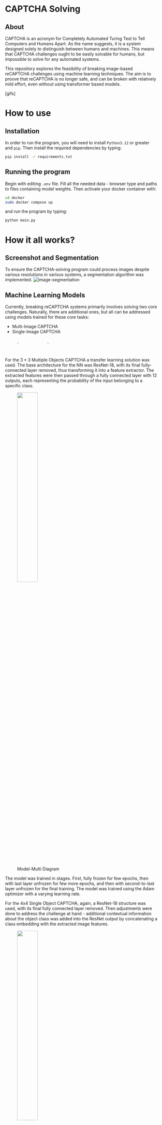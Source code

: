 # CAPTCHA Solving
## About
CAPTCHA is an acronym for Completely Automated Turing Test to Tell Computers and Humans Apart. As the name suggests, it is a system designed solely to distinguish between humans and machines. This means that CAPTCHA challenges ought to be easily solvable for humans, but impossible to solve for any automated systems.

This repository explores the feasibility of breaking image-based reCAPTCHA challenges using machine learning techniques. The aim is to proove that reCAPTCHA is no longer safe, and can be broken with relatively mild effort, even without using transformer based models.

[gifs]



# How to use
## Installation
In order to run the program, you will need to install `Python3.12` or greater and `pip`. Then install the required dependencies by typing:
```bash
pip install -r requirements.txt
```

## Running the program
Begin with editing `.env` file. Fill all the needed data - browser type and paths to files containing model weights.
Then activate your docker container with:
```bash
cd docker
sudo docker compose up
```
and run the program by typing:
```bash
python main.py
```

# How it all works?
## Screenshot and Segmentation
To ensure the CAPTCHA-solving program could process images despite various resolutions in various systems, a segmentation algorithm was implemented.
![image-segmentation](https://github.com/user-attachments/assets/d479d44d-e155-4cde-a0bc-b23736468e4f)


## Machine Learning Models
Currently, breaking reCAPTCHA systems primarily involves solving two core challenges. Naturally, there are additional ones, but all can be addressed using models trained for these core tasks:  
- Multi-Image CAPTCHA
- Single-Image CAPTCHA
<div class="figure-container" style="display: flex;">
<figure>
<img src="https://github.com/user-attachments/assets/a0a9a400-0994-490e-8a57-170b66c8e2ee" width="40%">
</figure>
<figure>
<img src="https://github.com/user-attachments/assets/033d2c32-b001-42db-ab20-2bb9efccb99d" width="40%">
</figure>
</div>

For the $3 \times 3$ Multiple Objects CAPTCHA a transfer learning solution was used. The base architecture for the NN was ResNet-18, with its final fully-connected layer removed, thus transforming it into a feature extractor. The extracted features were then passed through a fully connected layer with 12 outputs, each representing the probability of the input belonging to a specific class.  
<figure>
<img src="https://github.com/user-attachments/assets/d2f4f7cb-bb72-46d9-9c00-0f5e0747d32f" width="40%">
  <figcaption>Model-Multi Diagram</figcaption>
</figure>

The model was trained in stages. First, fully frozen for few epochs, then with last layer unfrozen for few more epochs, and then with second-to-last layer unfrozen for the final training. The model was trained using the Adam optimizer with a varying learning rate.



For the 4x4 Single Object CAPTCHA, again, a ResNet-18 structure was used, with its final fully connected layer removed. Then adjustments were done to address the challenge at hand - additional contextual information about the object class was added into the ResNet output by concatenating a class embedding with the extracted image features.
<figure>
<img src="https://github.com/user-attachments/assets/7177772e-c621-4deb-84ff-7b2580c8ba00" width="40%">
  <figcaption>Model-Single Diagram</figcaption>
</figure>


The model was also trained in stages, with the same training strategy as the previous model. The model was trained using the Adam optimizer with a varying learning rate.


## Mouse Simulation
The mouse movement functionality was implemented using the Strategy design pattern, enabling seamless substitution of different movement algorithms.

One innovative strategy was a Generative Adversarial Network (GAN) for generating realistic mouse movements. To create the dataset for training, a simple game was developed where users clicked on a green square to start recording their mouse movements and a red square to stop. These recorded sequences were then used to train the GAN.

Training GANs, however, is notoriously challenging. Issues such as mode collapse and instability made it difficult to train the model robustly. Hence, a baseline deterministic algorithm was also implemented as a strategy.
